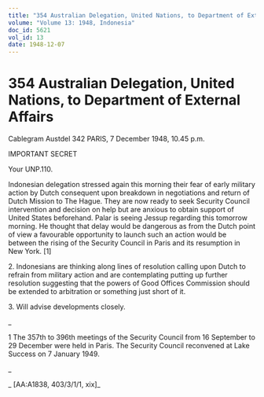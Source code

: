 ```yaml
---
title: "354 Australian Delegation, United Nations, to Department of External Affairs"
volume: "Volume 13: 1948, Indonesia"
doc_id: 5621
vol_id: 13
date: 1948-12-07
---
```


# 354 Australian Delegation, United Nations, to Department of External Affairs

Cablegram Austdel 342 PARIS, 7 December 1948, 10.45 p.m.

IMPORTANT SECRET

Your UNP.110.

Indonesian delegation stressed again this morning their fear of early military action by Dutch consequent upon breakdown in negotiations and return of Dutch Mission to The Hague. They are now ready to seek Security Council intervention and decision on help but are anxious to obtain support of United States beforehand. Palar is seeing Jessup regarding this tomorrow morning. He thought that delay would be dangerous as from the Dutch point of view a favourable opportunity to launch such an action would be between the rising of the Security Council in Paris and its resumption in New York. [1]

2\. Indonesians are thinking along lines of resolution calling upon Dutch to refrain from military action and are contemplating putting up further resolution suggesting that the powers of Good Offices Commission should be extended to arbitration or something just short of it.

3\. Will advise developments closely.

_

1 The 357th to 396th meetings of the Security Council from 16 September to 29 December were held in Paris. The Security Council reconvened at Lake Success on 7 January 1949.

_

_ [AA:A1838, 403/3/1/1, xix]_
